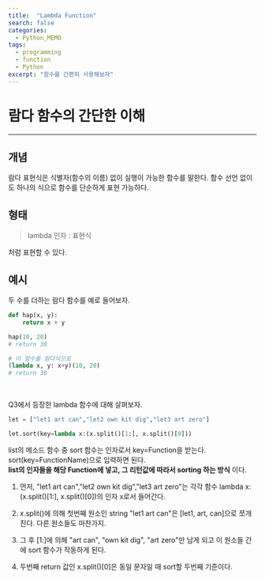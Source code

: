 ```yaml
---
title:  "Lambda Function"
search: false
categories: 
  - Python_MEMO
tags:
  - programming
  - function
  - Python
excerpt: "함수를 간편히 사용해보자"
---
```


# 람다 함수의 간단한 이해
___

## 개념
람다 표현식은 식별자(함수의 이름) 없이 실행이 가능한 함수를 말한다. 함수 선언 없이도 하나의 식으로 함수를 단순하게 표현 가능하다.

## 형태  

> lambda 인자 : 표현식

처럼 표현할 수 있다.

## 예시

두 수를 더하는 람다 함수를 예로 들어보자.
```py
def hap(x, y):
    return x + y

hap(10, 20)
# return 30

# 이 함수를 람다식으로
(lambda x, y: x+y)(10, 20)
# return 30
```
  
<br>

Q3에서 등장한 lambda 함수에 대해 살펴보자.

```py
let = ["let1 art can","let2 own kit dig","let3 art zero"]

let.sort(key=lambda x:(x.split()[1:], x.split()[0]))
```

list의 메소드 함수 중 sort 함수는 인자로서 key=Function을 받는다. sort(key=FunctionName)으로 입력하면 된다.  
__list의 인자들을 해당 Function에 넣고, 그 리턴값에 따라서 sorting 하는 방식__ 이다.

1. 먼저, "let1 art can","let2 own kit dig","let3 art zero"는 각각 함수 lambda x:(x.split()[1:], x.split()[0])의 인자 x로서 들어간다.

2. x.split()에 의해 첫번째 원소인 string "let1 art can"은 [let1, art, can]으로 쪼개진다. 다른 원소들도 마찬가지.

3. 그 후 [1:]에 의해 "art can", "own kit dig", "art zero"만 남게 되고 이 원소들 간에 sort 함수가 작동하게 된다.

4. 두번째 return 값인 x.split()[0]은 동일 문자일 때 sort할 두번째 기준이다.
